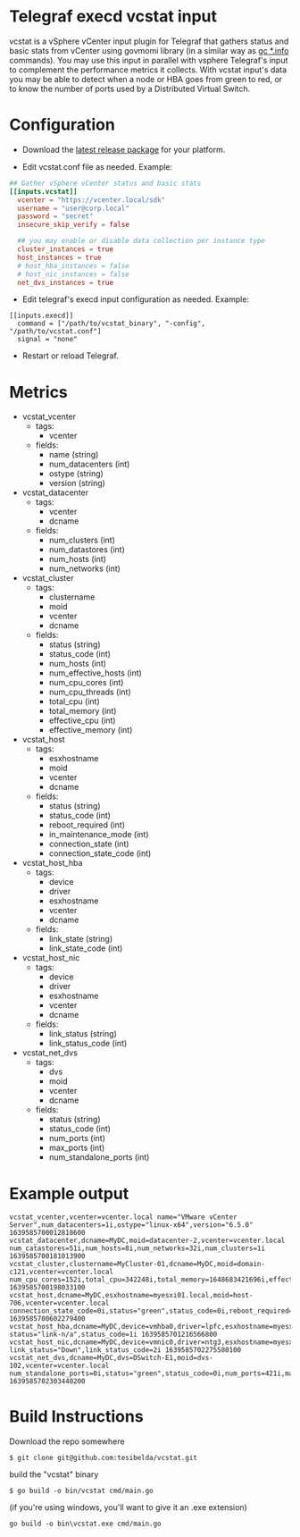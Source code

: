 # Telegraf execd vcstat input

vcstat is a vSphere vCenter input plugin for Telegraf that gathers status and basic stats from vCenter using govmomi library (in a similar way as [gc *.info](https://github.com/vmware/govmomi/blob/master/govc/USAGE.md) commands). You may use this input in parallel with vsphere Telegraf's input to complement the performance metrics it collects. With vcstat input's data you may be able to detect when a node or HBA goes from green to red, or to know the number of ports used by a Distributed Virtual Switch.

# Configuration

* Download the [latest release package](https://github.com/tesibelda/vcstat/releases/latest) for your platform.

* Edit vcstat.conf file as needed. Example:

```toml
## Gather vSphere vCenter status and basic stats
[[inputs.vcstat]]
  vcenter = "https://vcenter.local/sdk"
  username = "user@corp.local"
  password = "secret"
  insecure_skip_verify = false

  ## you may enable or disable data collection per instance type
  cluster_instances = true
  host_instances = true
  # host_hba_instances = false
  # host_nic_instances = false
  net_dvs_instances = true
```

* Edit telegraf's execd input configuration as needed. Example:

```
[[inputs.execd]]
  command = ["/path/to/vcstat_binary", "-config", "/path/to/vcstat.conf"]
  signal = "none"
```

* Restart or reload Telegraf.

# Metrics

- vcstat_vcenter
  - tags:
    - vcenter
  - fields:
    - name (string)
    - num_datacenters (int)
    - ostype (string)
    - version (string)
- vcstat_datacenter
  - tags:
    - vcenter
    - dcname
  - fields:
    - num_clusters (int)
    - num_datastores (int)
    - num_hosts (int)
    - num_networks (int)
- vcstat_cluster
  - tags:
    - clustername
	- moid
    - vcenter
    - dcname
  - fields:
	- status (string)
	- status_code (int)
	- num_hosts (int)
	- num_effective_hosts (int)
	- num_cpu_cores (int)
	- num_cpu_threads (int)
	- total_cpu (int)
	- total_memory (int)
	- effective_cpu (int)
	- effective_memory (int)
- vcstat_host
  - tags:
    - esxhostname
	- moid
    - vcenter
    - dcname
  - fields:
	- status (string)
	- status_code (int)
	- reboot_required (int)
	- in_maintenance_mode (int)
	- connection_state (int)
	- connection_state_code (int)
- vcstat_host_hba
  - tags:
	- device
	- driver
    - esxhostname
    - vcenter
    - dcname
  - fields:
	- link_state (string)
	- link_state_code (int)
- vcstat_host_nic
  - tags:
	- device
	- driver
    - esxhostname
    - vcenter
    - dcname
  - fields:
	- link_status (string)
	- link_status_code (int)
- vcstat_net_dvs
  - tags:
    - dvs
	- moid
    - vcenter
    - dcname
  - fields:
    - status (string)
    - status_code (int)
    - num_ports (int)
    - max_ports (int)
    - num_standalone_ports (int)

# Example output

```plain
vcstat_vcenter,vcenter=vcenter.local name="VMware vCenter Server",num_datacenters=1i,ostype="linux-x64",version="6.5.0" 1639585700012818600
vcstat_datacenter,dcname=MyDC,moid=datacenter-2,vcenter=vcenter.local num_catastores=51i,num_hosts=8i,num_networks=32i,num_clusters=1i 1639585700181013900
vcstat_cluster,clustername=MyCluster-01,dcname=MyDC,moid=domain-c121,vcenter=vcenter.local num_cpu_cores=152i,total_cpu=342248i,total_memory=1648683421696i,effective_cpu=299032i,status="green",status_code=0i,num_hosts=8i,num_effective_hosts=8i,num_cpu_threads=304i,effective_memory=1502236i 1639585700198033100
vcstat_host,dcname=MyDC,esxhostname=myesxi01.local,moid=host-706,vcenter=vcenter.local connection_state_code=0i,status="green",status_code=0i,reboot_required=false,in_maintenance_mode=false,connection_state="connected" 1639585700602279400
vcstat_host_hba,dcname=MyDC,device=vmhba0,driver=lpfc,esxhostname=myesxi01.local,vcenter=vcenter.local status="link-n/a",status_code=1i 1639585701216566800
vcstat_host_nic,dcname=MyDC,device=vmnic0,driver=ntg3,esxhostname=myesxi01.local,vcenter=vcenter.local link_status="Down",link_status_code=2i 1639585702275580100
vcstat_net_dvs,dcname=MyDC,dvs=DSwitch-E1,moid=dvs-102,vcenter=vcenter.local num_standalone_ports=0i,status="green",status_code=0i,num_ports=421i,max_ports=2147483647i 1639585702303440200
```

# Build Instructions

Download the repo somewhere

    $ git clone git@github.com:tesibelda/vcstat.git

build the "vcstat" binary

    $ go build -o bin/vcstat cmd/main.go
    
 (if you're using windows, you'll want to give it an .exe extension)
 
    go build -o bin\vcstat.exe cmd/main.go
